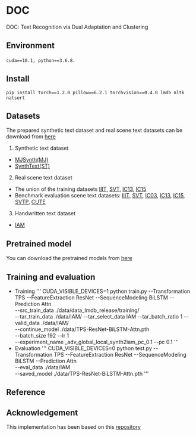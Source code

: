 # DOC
DOC: Text Recognition via Dual Adaptation and Clustering

## Environment
 `cuda==10.1, python==3.6.8`.
 
 ## Install
 `pip install torch==1.2.0 pillow==6.2.1 torchvision==0.4.0 lmdb nltk natsort`
 
 ## Datasets
 The prepared synthetic text dataset and real scene text datasets can be download from [here](https://www.dropbox.com/sh/i39abvnefllx2si/AAAbAYRvxzRp3cIE5HzqUw3ra?dl=0)
 1. Synthetic text dataset
 * [MJSynth(MJ)](https://www.robots.ox.ac.uk/~vgg/data/text/)
 * [SynthText(ST)](https://www.robots.ox.ac.uk/~vgg/data/scenetext/)
 2. Real scene text dataset
 * The union of the training datasets [IIIT](http://cvit.iiit.ac.in/projects/SceneTextUnderstanding/IIIT5K.html), [SVT](http://www.iapr-tc11.org/mediawiki/index.php/The_Street_View_Text_Dataset), [IC13](https://rrc.cvc.uab.es/?ch=2), [IC15](https://rrc.cvc.uab.es/?ch=4)
 * Benchmark evaluation scene text datasets:  [IIIT](http://cvit.iiit.ac.in/projects/SceneTextUnderstanding/IIIT5K.html), [SVT](http://www.iapr-tc11.org/mediawiki/index.php/The_Street_View_Text_Dataset), [IC03](http://www.iapr-tc11.org/mediawiki/index.php/ICDAR_2003_Robust_Reading_Competitions), [IC13](https://rrc.cvc.uab.es/?ch=2), [IC15](https://rrc.cvc.uab.es/?ch=4), [SVTP](https://openaccess.thecvf.com/content_iccv_2013/papers/Phan_Recognizing_Text_with_2013_ICCV_paper.pdf), [CUTE](http://cs-chan.com/downloads_CUTE80_dataset.html)
 3. Handwritten text dataset
 * [IAM](https://fki.tic.heia-fr.ch/databases/iam-handwriting-database)
 ## Pretrained model
 You can download the pretrained models from [here](https://drive.google.com/drive/folders/15WPsuPJDCzhp2SvYZLRj8mAlT3zmoAMW)
 ## Training and evaluation
 * Training
 '''
 CUDA_VISIBLE_DEVICES=1 python train.py --Transformation TPS --FeatureExtraction ResNet --SequenceModeling BiLSTM --Prediction Attn \
--src_train_data ./data/data_lmdb_release/training/ \
--tar_train_data ./data/IAM/ --tar_select_data IAM --tar_batch_ratio 1 --valid_data ./data/IAM/ \
--continue_model ./data/TPS-ResNet-BiLSTM-Attn.pth \
--batch_size 192 --lr 1 \
--experiment_name _adv_global_local_synth2iam_pc_0.1 --pc 0.1
'''
* Evaluation
'''
 CUDA_VISIBLE_DEVICES=0 python test.py   --Transformation TPS --FeatureExtraction ResNet --SequenceModeling BiLSTM --Prediction Attn   \
 --eval_data ./data/IAM \
 --saved_model ./data/TPS-ResNet-BiLSTM-Attn.pth 
 '''
 ## Reference
 ## Acknowledgement
 This implementation has been based on this [repository](https://github.com/AprilYapingZhang/Seq2SeqAdapt)

